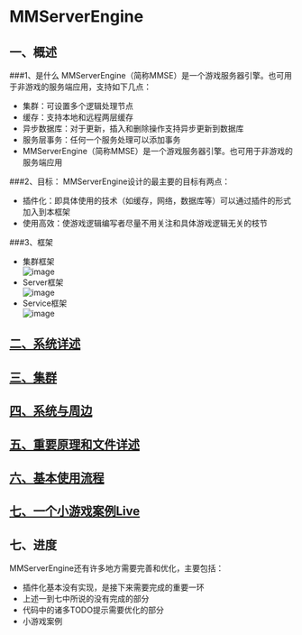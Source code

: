 MMServerEngine
======================================================================================================
## 一、概述 
###1、是什么 
MMServerEngine（简称MMSE）是一个游戏服务器引擎。也可用于非游戏的服务端应用，支持如下几点：
* 集群：可设置多个逻辑处理节点
* 缓存：支持本地和远程两层缓存
* 异步数据库：对于更新，插入和删除操作支持异步更新到数据库
* 服务层事务：任何一个服务处理可以添加事务
* MMServerEngine（简称MMSE）是一个游戏服务器引擎。也可用于非游戏的服务端应用
 
###2、目标： 
MMServerEngine设计的最主要的目标有两点：
* 插件化：即具体使用的技术（如缓存，网络，数据库等）可以通过插件的形式加入到本框架
* 使用高效：使游戏逻辑编写者尽量不用关注和具体游戏逻辑无关的枝节

###3、框架  
* 集群框架  
![image](https://github.com/xuerong/MMServerEngine/blob/master/resource/sys.png)  
* Server框架  
![image](https://github.com/xuerong/MMServerEngine/blob/master/resource/server.png)  
* Service框架  
![image](https://github.com/xuerong/MMServerEngine/blob/master/resource/service.png)  

## [二、系统详述](https://github.com/xuerong/MMServerEngine/blob/master/resource/sysDetail.md) 
## [三、集群](https://github.com/xuerong/MMServerEngine/blob/master/resource/cluster.md) 
## [四、系统与周边](https://github.com/xuerong/MMServerEngine/blob/master/resource/around.md) 
## [五、重要原理和文件详述](https://github.com/xuerong/MMServerEngine/blob/master/resource/mainTheory.md) 
## [六、基本使用流程](https://github.com/xuerong/MMServerEngine/blob/master/resource/baseUse.md) 
## [七、一个小游戏案例Live](https://github.com/xuerong/MMServerEngine/blob/master/resource/live.md) 

## 七、进度 
MMServerEngine还有许多地方需要完善和优化，主要包括：
* 插件化基本没有实现，是接下来需要完成的重要一环
* 上述一到七中所说的没有完成的部分
* 代码中的诸多TODO提示需要优化的部分
* 小游戏案例